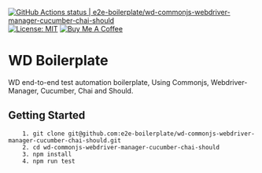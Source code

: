 [![GitHub Actions status | e2e-boilerplate/wd-commonjs-webdriver-manager-cucumber-chai-should](https://github.com/e2e-boilerplate/wd-commonjs-webdriver-manager-cucumber-chai-should/workflows/wd-commonjs-webdriver-manager-cucumber-chai-should/badge.svg)](https://github.com/e2e-boilerplate/wd-commonjs-webdriver-manager-cucumber-chai-should/actions?workflow=wd-commonjs-webdriver-manager-cucumber-chai-should) [![License: MIT](https://img.shields.io/badge/License-MIT-yellow.svg)](https://opensource.org/licenses/MIT) [![Buy Me A Coffee](https://img.shields.io/badge/buy-me%20coffee-orange)](https://www.buymeacoffee.com/xgirma)
    
# WD Boilerplate
    
WD end-to-end test automation boilerplate, Using Commonjs, Webdriver-Manager, Cucumber, Chai and Should.
    
## Getting Started
    	1. git clone git@github.com:e2e-boilerplate/wd-commonjs-webdriver-manager-cucumber-chai-should.git
    	2. cd wd-commonjs-webdriver-manager-cucumber-chai-should
    	3. npm install
    	4. npm run test